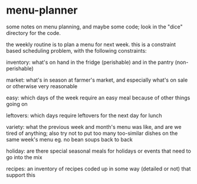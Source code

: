 # menu-planner

some notes on menu planning, and maybe some code;
look in the "dice" directory for the code.

the weekly routine is to plan a menu for next week.
this is a constraint based scheduling problem,
with the following constraints:

inventory: what's on hand in the fridge (perishable)
and in the pantry (non-perishable)

market: what's in season at farmer's market, and especially
what's on sale or otherwise very reasonable

easy: which days of the week require an easy meal because
of other things going on

leftovers: which days require leftovers for the next day for
lunch

variety: what the previous week and month's menu was like,
and are we tired of anything; also try not to put too many
too-similar dishes on the same week's menu eg. no bean soups
back to back

holiday: are there special seasonal meals for holidays or
events that need to go into the mix

recipes: an inventory of recipes coded up in some way (detailed
or not) that support this
